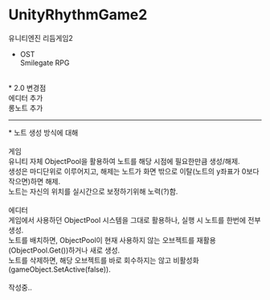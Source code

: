 # UnityRhythmGame2
유니티엔진 리듬게임2

* OST</br>
Smilegate RPG</br>
</br>
* 2.0 변경점</br>
에디터 추가</br>
롱노트 추가</br>

<hr>
* 노트 생성 방식에 대해</br>
</br>
게임</br>
유니티 자체 ObjectPool을 활용하여 노트를 해당 시점에 필요한만큼 생성/해제.</br>
생성은 마디단위로 이루어지고, 해제는 노트가 화면 밖으로 이탈(노트의 y좌표가 0보다 작으면)하면 해제.</br>
노트는 자신의 위치를 실시간으로 보정하기위해 노력(?)함.</br>
</br>
에디터</br>
게임에서 사용하던 ObjectPool 시스템을 그대로 활용하나, 실행 시 노트를 한번에 전부 생성.</br>
노트를 배치하면, ObjectPool이 현재 사용하지 않는 오브젝트를 재활용(ObjectPool.Get())하거나 새로 생성.</br>
노트를 삭제하면, 해당 오브젝트를 바로 회수하지는 않고 비활성화(gameObject.SetActive(false)).</br>
</br>
작성중..
